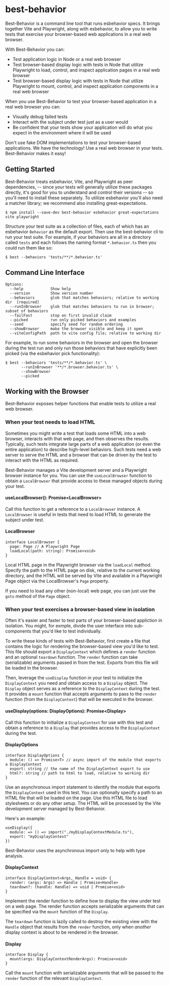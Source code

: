 # best-behavior

Best-Behavior is a command line tool that runs esbehavior specs. It brings
together Vite and Playwright, along with esbehavior, to allow you to write tests
that exercise your browser-based web applications in a real web browser.

With Best-Behavior you can:
- Test application logic in Node or a real web browser
- Test browser-based display logic with tests in Node that utilize Playwright
to load, control, and inspect application pages in a real web browser
- Test browser-based display logic with tests in Node that utilize Playwright
to mount, control, and inspect application components in a real web browser

When you use Best-Behavior to test your browser-based application in a
real web browser you can:
- Visually debug failed tests
- Interact with the subject under test just as a user would
- Be confident that your tests show your application will do what you expect
in the environment where it will be used

Don't use fake DOM implementations to test your browser-based applications.
We have the technology! Use a real web browser in your tests. Best-Behavior
makes it easy!

## Getting Started

Best-Behavior treats esbehavior, Vite, and Playwright as peer dependencies,
-- since your tests will generally utilize these packages directly, it's good
for you to understand and control their versions -- so you'll
need to install these separately. To utiliize esbehavior you'll also need a
matcher library; we recommend also installing great-expectations.

```
$ npm install --save-dev best-behavior esbehavior great-expectations vite playwright
```

Structure your test suite as a collection of files, each of which has an
esbehavior `Behavior` as the default export. Then use the best-behavior cli to
run your test suite. For example, if your behaviors are all in a directory called
`tests` and each follows the naming format `*.behavior.ts` then you could run
them like so:

```
$ best --behaviors 'tests/**/*.behavior.ts'
```

## Command Line Interface

```
Options:
  --help            Show help
  --version         Show version number
  --behaviors       glob that matches behaviors; relative to working dir  [required]
  --runInBrowser    glob that matches behaviors to run in browser; subset of behaviors
  --failFast        stop on first invalid claim
  --picked          run only picked behaviors and examples
  --seed            specify seed for random ordering
  --showBrowser     make the browser visible and keep it open
  --viteConfigPath  path to vite config file; relative to working dir
```

For example, to run some behaviors in the browser and open the browser
during the test run and only run those behaviors that have explicitly been
picked (via the esbehavior pick functionality):

```
$ best --behaviors 'tests/**/*.behavior.ts' \
       --runInBrowser '**/*.browser.behavior.ts' \
       --showBrowser
       --picked
```

## Working with the Browser

Best-Behavior exposes helper functions that enable tests to utilize a
real web browser.


### When your test needs to load HTML

Sometimes you might write a test that loads some HTML into a web browser,
interacts with that web page, and then observes the results. Typically, such
tests integrate large parts of a web application (or even the entire application)
to describe high-level behaviors. Such tests need a web server to serve the HTML
and a browser that can be driven by the test to interact with the HTML as
required.

Best-Behavior manages a Vite development server and a Playwright browser instance
for you. You can use the `useLocalBrowser` function to obtain a `LocalBrowser`
that provide access to these managed objects during your test.


#### useLocalBrowser(): Promise\<LocalBrowser\>

Call this function to get a reference to a `LocalBrowser` instance. A `LocalBrowser`
is useful in tests that need to load HTML to generate the subject under test.


#### LocalBrowser

```
interface LocalBrowser {
  page: Page // A Playwright Page
  loadLocal(path: string): Promise<void>
}
```

Local HTML page in the Playwright browser via the `loadLocal`
method. Specify the path to the HTML page on disk, relative to the current working
directory, and the HTML will be served by Vite and available in a Playwright
Page object via the LocalBrowser's `Page` property.

If you need to load any other (non-local) web page, you can just use the
`goto` method of the `Page` object.


### When your test exercises a browser-based view in isolation

Often it's easier and faster to test parts of your browser-based appliction in
isolation. You might, for exmple, divide the user interface into sub-components
that you'd like to test individually.

To write these kinds of tests with Best-Behavior, first create a file that contains
the logic for rendering the browser-based view you'd like to test. This file should
export a `DisplayContext` which defines a `render` function and an optional
`teardown` function. The `render` function can take (serializable) arguments passed
in from the test. Exports from this file will be loaded in the browser.

Then, leverage the `useDisplay` function in your test to initialize the `DisplayContext`
you need and obtain access to a `Display` object. The `Display` object serves
as a reference to the `DisplayContext` during the test. It provides a `mount` function
that accepts arguments to pass to the `render` function (from the `DisplayContext`)
that will be executed in the browser.


#### useDisplay(options: DisplayOptions): Promise\<Display\>

Call this function to initialize a `DisplayContext` for use with this test and
obtain a reference to a `Display` that provides access to the `DisplayContext`
during the test.


#### DisplayOptions

```
interface DisplayOptions {
  module: () => Promise<T> // async import of the module that exports a DisplayContext
  export: string // the name of the DisplayContext export to use
  html?: string // path to html to load, relative to working dir
}
```

Use an asynchronous import statement to identify the module that exports the
`DisplayContext` used in this test. You can optionally specify a path to an HTML file
that will be loaded on the page. Use this HTML file to load stylesheets or do
any other setup. The HTML will be processed by the Vite development server managed
by Best-Behavior.

Here's an example:

```
useDisplay({
  module: => () => import("./myDisplayContextModule.ts"),
  export: "myDisplayContext"
})
```

Best-Behavior uses the asynchronous import only to help with type analysis.


#### DisplayContext

```
interface DisplayContext<Args, Handle = void> {
  render: (args: Args) => Handle | Promise<Handle>
  teardown?: (handle: Handle) => void | Promise<void>
}
```

Implement the render function to define how to display the view under test on a
web page. The render function accepts serializable arguments that can be specified
via the `mount` function of the `Display`.

The `teardown` function is lazily called to destroy the existing view with
the `Handle` object that results from the `render` function, only when
*another* display context is about to be rendered in the browser. 


#### Display

```
interface Display {
  mount(args: DisplayContextRenderArgs): Promise<void>
}
```

Call the `mount` function with serializable arguments that will be passed to the
`render` function of the relevant `DisplayContext`.
